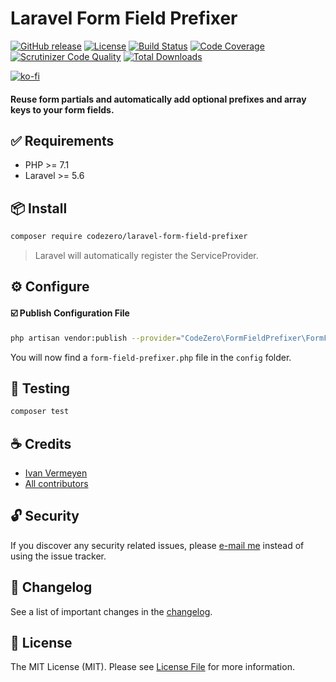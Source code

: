 # Laravel Form Field Prefixer

[![GitHub release](https://img.shields.io/github/release/codezero-be/laravel-form-field-prefixer.svg)]()
[![License](https://img.shields.io/packagist/l/codezero/laravel-form-field-prefixer.svg)]()
[![Build Status](https://scrutinizer-ci.com/g/codezero-be/laravel-form-field-prefixer/badges/build.png?b=master)](https://scrutinizer-ci.com/g/codezero-be/laravel-form-field-prefixer/build-status/master)
[![Code Coverage](https://scrutinizer-ci.com/g/codezero-be/laravel-form-field-prefixer/badges/coverage.png?b=master)](https://scrutinizer-ci.com/g/codezero-be/laravel-form-field-prefixer/?branch=master)
[![Scrutinizer Code Quality](https://scrutinizer-ci.com/g/codezero-be/laravel-form-field-prefixer/badges/quality-score.png?b=master)](https://scrutinizer-ci.com/g/codezero-be/laravel-form-field-prefixer/?branch=master)
[![Total Downloads](https://img.shields.io/packagist/dt/codezero/laravel-form-field-prefixer.svg)](https://packagist.org/packages/codezero/laravel-form-field-prefixer)

[![ko-fi](https://www.ko-fi.com/img/githubbutton_sm.svg)](https://ko-fi.com/R6R3UQ8V)

#### Reuse form partials and automatically add optional prefixes and array keys to your form fields.

## ✅ Requirements

- PHP >= 7.1
- Laravel >= 5.6

## 📦 Install

```bash
composer require codezero/laravel-form-field-prefixer
```

> Laravel will automatically register the ServiceProvider.

## ⚙️ Configure

#### ☑️ Publish Configuration File

```bash
php artisan vendor:publish --provider="CodeZero\FormFieldPrefixer\FormFieldPrefixerServiceProvider" --tag="config"
```

You will now find a `form-field-prefixer.php` file in the `config` folder.

## 🚧 Testing

```bash
composer test
```

## ☕️ Credits

- [Ivan Vermeyen](https://byterider.io)
- [All contributors](../../contributors)

## 🔓 Security

If you discover any security related issues, please [e-mail me](mailto:ivan@codezero.be) instead of using the issue tracker.

## 📑 Changelog

See a list of important changes in the [changelog](CHANGELOG.md).

## 📜 License

The MIT License (MIT). Please see [License File](LICENSE.md) for more information.
